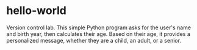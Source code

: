 # hello-world
Version control lab. 
This simple Python program asks for the user's name and birth year, then calculates their age. Based on their age, it provides a personalized message, whether they are a child, an adult, or a senior. 
